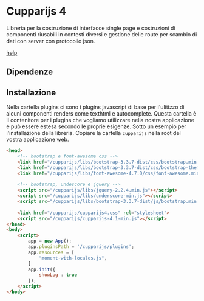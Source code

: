 # Cupparijs 4 

Libreria per la costruzione di interfacce single page e costruzioni di componenti riusabili in contesti 
diversi e gestione delle route per scambio di dati con server con protocollo json.

[help](docs/index.md)

## Dipendenze

## Installazione
Nella cartella plugins ci sono i plugins javascript di base per l'ulitizzo di alcuni componenti renders come 
texthtml e autocomplete. Questa cartella è il contenitore per i plugins che vogliamo utilizzare nella nostra
applicazione e può essere estesa secondo le proprie esigenze. Sotto un esempio per l'installazione della
libreria. 
Copiare la cartella `cupparijs` nella root del vostra applicazione web.

```html
<head>
    <!-- bootstrap e font-awesome css -->
    <link href="/cupparijs/libs/bootstrap-3.3.7-dist/css/bootstrap.min.css" rel="stylesheet">
    <link href="/cupparijs/libs/bootstrap-3.3.7-dist/css/bootstrap-theme.min.css" rel="stylesheet">
    <link href="/cupparijs/libs/font-awesome-4.7.0/css/font-awesome.min.css" rel="stylesheet">
    
    <!-- bootstrap, undescore e jquery -->
    <script src="/cupparijs/libs/jquery-2.2.4.min.js"></script>
    <script src="/cupparijs/libs/underscore-min.js"></script>
    <script src="/cupparijs/libs/bootstrap-3.3.7-dist/js/bootstrap.min.js"></script>
    
    <link href="/cupparijs/cupparijs4.css" rel="stylesheet">
    <script src="/cupparijs/cupparijs-4.1-min.js"></script>
</head>
<body>
    <script>
        app = new App();
        app.pluginsPath = '/cupparijs/plugins';
        app.resources = [
            "moment-with-locales.js",
        ]
        app.init({
            showLog : true
        });
    </script>
</body>
```